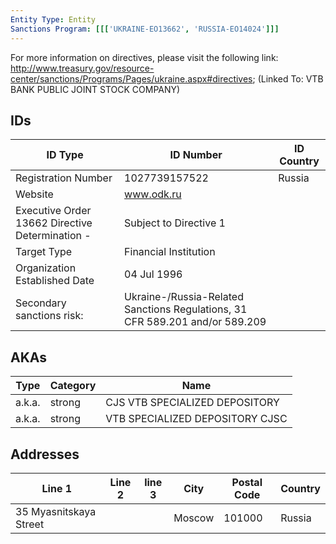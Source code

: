 ```yaml
---
Entity Type: Entity
Sanctions Program: [[['UKRAINE-EO13662', 'RUSSIA-EO14024']]]
---
```

For more information on directives, please visit the following link: http://www.treasury.gov/resource-center/sanctions/Programs/Pages/ukraine.aspx#directives; (Linked To: VTB BANK PUBLIC JOINT STOCK COMPANY)

## IDs
| ID Type | ID Number | ID Country |
|---------|-----------|------------|
| Registration Number | 1027739157522 | Russia |
| Website | www.odk.ru |  |
| Executive Order 13662 Directive Determination - | Subject to Directive 1 |  |
| Target Type | Financial Institution |  |
| Organization Established Date | 04 Jul 1996 |  |
| Secondary sanctions risk: | Ukraine-/Russia-Related Sanctions Regulations, 31 CFR 589.201 and/or 589.209 |  |


## AKAs
| Type | Category | Name      | 
|------|----------|-----------|
| a.k.a. | strong | CJS VTB SPECIALIZED DEPOSITORY |
| a.k.a. | strong | VTB SPECIALIZED DEPOSITORY CJSC |


## Addresses
| Line 1 | Line 2 | line 3 | City | Postal Code| Country | 
|--------|--------|--------|------|------------|---------|
| 35 Myasnitskaya Street |  |  | Moscow | 101000 | Russia |

